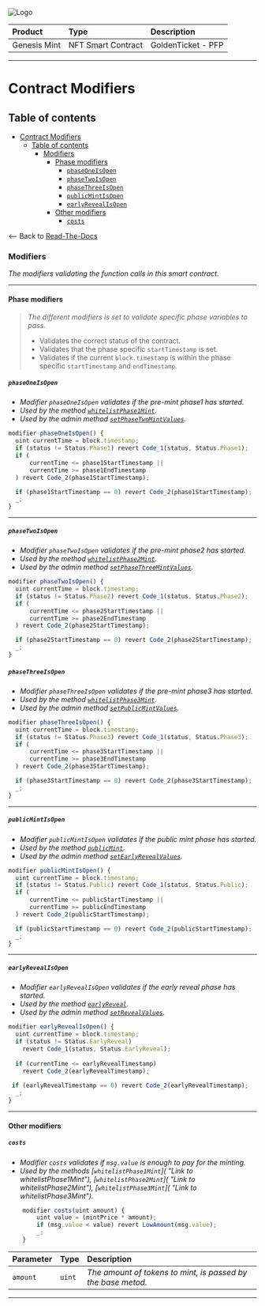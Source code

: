 ![Logo](https://www.centaurify.com/_next/image?url=%2Fimg%2Flogo%2Fcentaurify-logo.svg&w=1920&q=75)

| Product      | Type               | Description                |
| :--------    | :-------           | :------------------------- |
| Genesis Mint | NFT Smart Contract | GoldenTicket  - PFP        |

---

# Contract Modifiers

## Table of contents

- [Contract Modifiers](#contract-modifiers)
  - [Table of contents](#table-of-contents)
    - [Modifiers](#modifiers)
      - [Phase modifiers](#phase-modifiers)
        - [`phaseOneIsOpen`](#phaseoneisopen)
        - [`phaseTwoIsOpen`](#phasetwoisopen)
        - [`phaseThreeIsOpen`](#phasethreeisopen)
        - [`publicMintIsOpen`](#publicmintisopen)
        - [`earlyRevealIsOpen`](#earlyrevealisopen)
      - [Other modifiers](#other-modifiers)
        - [`costs`](#costs)

<-- Back to [Read-The-Docs](ReadTheDocs_Genesis_Mint.md#table-of-contents "Back to Read-The-Docs")

### Modifiers

_The modifiers validating the function calls in this smart contract._

---

#### Phase modifiers

> _The different modifiers is set to validate specific phase variables to pass._
>
> - Validates the correct status of the contract.
> - Validates that the phase specific `startTimestamp` is set.
> - Validates if the current `block.timestamp` is within the phase specific `startTimestamp` and `endTimestamp`.  

##### `phaseOneIsOpen`  

- _Modifier `phaseOneIsOpen` validates if the pre-mint phase1 has started._
- _Used by the method [`whitelistPhase1Mint`](Methods_user.md#whitelistphase1mint "Link to whitelistPhase1Mint")._
- _Used by the admin method [`setPhaseTwoMintValues`](Methods.md#setphasetwomintvalues "Link to setPhaseTwoMintValues")._


```javascript
modifier phaseOneIsOpen() {
  uint currentTime = block.timestamp;
  if (status != Status.Phase1) revert Code_1(status, Status.Phase1);
  if (
      currentTime <= phase1StartTimestamp ||
      currentTime >= phase1EndTimestamp
  ) revert Code_2(phase1StartTimestamp);

  if (phase1StartTimestamp == 0) revert Code_2(phase1StartTimestamp);
  _;
}
```  

---

##### `phaseTwoIsOpen`  

- _Modifier `phaseTwoIsOpen` validates if the pre-mint phase2 has started._
- _Used by the method [`whitelistPhase2Mint`](Methods_user.md#whitelistphase2mint "Link to whitelistPhase2Mint")._
- _Used by the admin method [`setPhaseThreeMintValues`](./Methods.md#setphasethreemintvalues "Link to setPhaseThreeMintValues")._


```javascript
modifier phaseTwoIsOpen() {
  uint currentTime = block.timestamp;
  if (status != Status.Phase2) revert Code_1(status, Status.Phase2);
  if (
      currentTime <= phase2StartTimestamp ||
      currentTime >= phase2EndTimestamp
  ) revert Code_2(phase2StartTimestamp);

  if (phase2StartTimestamp == 0) revert Code_2(phase2StartTimestamp);
  _;
}
```  

##### `phaseThreeIsOpen`  

- _Modifier `phaseThreeIsOpen` validates if the pre-mint phase3 has started._
- _Used by the method [`whitelistPhase3Mint`](Methods_user.md#whitelistphase3mint "Link to whitelistPhase3Mint")._
- _Used by the admin method [`setPublicMintValues`](./Methods.md#setpublicmintvalues "Link to setPublicMintValues")._


```javascript
modifier phaseThreeIsOpen() {
  uint currentTime = block.timestamp;
  if (status != Status.Phase3) revert Code_1(status, Status.Phase3);
  if (
      currentTime <= phase3StartTimestamp ||
      currentTime >= phase3EndTimestamp
  ) revert Code_2(phase3StartTimestamp);

  if (phase3StartTimestamp == 0) revert Code_2(phase3StartTimestamp);
  _;
}
```  

---

##### `publicMintIsOpen`  

- _Modifier `publicMintIsOpen` validates if the public mint phase has started._
- _Used by the method [`publicMint`](Methods_user.md#publicmint "Link to publicMint")._
- _Used by the admin method [`setEarlyRevealValues`](./Methods.md#setearlyrevealvalues "Link to setEarlyRevealValues")._


```javascript
modifier publicMintIsOpen() {
  uint currentTime = block.timestamp;
  if (status != Status.Public) revert Code_1(status, Status.Public);
  if (
      currentTime <= publicStartTimestamp ||
      currentTime >= publicEndTimestamp
  ) revert Code_2(publicStartTimestamp);

  if (publicStartTimestamp == 0) revert Code_2(publicStartTimestamp);
  _;
}
```  

---

##### `earlyRevealIsOpen`  

- _Modifier `earlyRevealIsOpen` validates if the early reveal phase has started._
- _Used by the method [`earlyReveal`]()._
- _Used by the admin method [`setRevealValues`](./Methods.md#setrevealvalues "Link to setRevealValues")._


```javascript
modifier earlyRevealIsOpen() {
  uint currentTime = block.timestamp;
  if (status != Status.EarlyReveal) 
    revert Code_1(status, Status.EarlyReveal);
  
  if (currentTime <= earlyRevealTimestamp) 
    revert Code_2(earlyRevealTimestamp);
 
 if (earlyRevealTimestamp == 0) revert Code_2(earlyRevealTimestamp);
  _;
}
```  

---

#### Other modifiers

##### `costs`

- _Modifier `costs` validates if `msg.value` is enough to pay for the minting._
- _Used by the methods [`whitelistPhase1Mint`]( "Link to whitelistPhase1Mint"), [`whitelistPhase2Mint`]( "Link to whitelistPhase2Mint"), [`whitelistPhase3Mint`]( "Link to whitelistPhase3Mint")._

```javascript
    modifier costs(uint amount) {
        uint value = (mintPrice * amount);
        if (msg.value < value) revert LowAmount(msg.value);
        _;
    }
```  

| Parameter | Type     | Description                    |
| :-------- | :------- | :-------------------------     |
| `amount`  | `uint`   | _The amount of tokens to mint, is passed by the base metod._|

---
